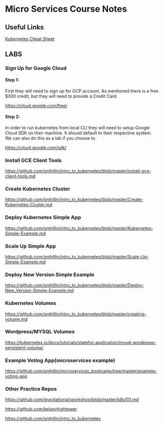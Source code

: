 # Micro Services Course Notes

## Useful Links

[Kubernetes Cheat Sheet](https://kubernetes.io/docs/reference/kubectl/cheatsheet/)




## LABS

### Sign Up for Google Cloud

#### Step 1:

First they will need to sign up for GCP account.  As mentioned there is a free $300 credit, but they will need to provide a Credit Card.


https://cloud.google.com/free/



#### Step 2:

In order to run kubernetes from local CLI they will need to setup Google Cloud SDK on their machine.  It should default to their respective system.  We can also do this as a lab if you choose to.


https://cloud.google.com/sdk/

### Install GCE Client Tools

https://github.com/smhillin/intro_to_kubernetes/blob/master/install-gce-client-tools.md


### Create Kubernetes Cluster

https://github.com/smhillin/intro_to_kubernetes/blob/master/Create-Kubernetes-Cluster.md


### Deploy Kubernetes Simple App

https://github.com/smhillin/intro_to_kubernetes/blob/master/Kubernetes-Simple-Example.md

### Scale Up Simple App

https://github.com/smhillin/intro_to_kubernetes/blob/master/Scale-Up-Simple-Example.md


### Deploy New Version Simple Example

https://github.com/smhillin/intro_to_kubernetes/blob/master/Deploy-New_Version-Simple-Example.md

### Kubernetes Volumes

https://github.com/smhillin/intro_to_kubernetes/blob/master/creating-volume.md

### Wordpress/MYSQL Volumes
https://kubernetes.io/docs/tutorials/stateful-application/mysql-wordpress-persistent-volume/


### Example Voting App(microservices example)

https://github.com/smhillin/microservices_bootcamp/tree/master/example-voting-app


### Other Practice Repos

https://github.com/gravitational/workshop/blob/master/k8s101.md

https://github.com/kelseyhightower

https://github.com/smhillin/intro_to_kubernetes
